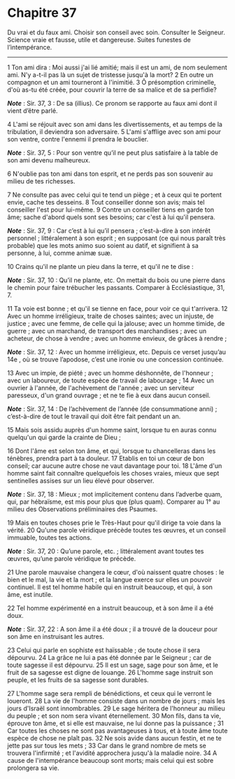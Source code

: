 # Chapitre 37

Du vrai et du faux ami.
Choisir son conseil avec soin.
Consulter le Seigneur.
Science vraie et fausse, utile et dangereuse.
Suites funestes de l’intempérance.

***

1 Ton ami dira : Moi aussi j'ai lié amitié; mais il est un ami, de nom seulement ami. N'y a-t-il pas là un sujet de tristesse jusqu'à la mort? 2 En outre un compagnon et un ami tourneront à l'inimitié. 3 Ô présomption criminelle, d'où as-tu été créée, pour couvrir la terre de sa malice et de sa perfidie?

***Note*** :  Sir. 37, 3 : De sa (illius). Ce pronom se rapporte au faux ami dont il vient d’être parlé.

4 L'ami se réjouit avec son ami dans les divertissements, et au temps de la tribulation, il deviendra son adversaire. 5 L'ami s'afflige avec son ami pour son ventre, contre l'ennemi il prendra le bouclier.

***Note*** :  Sir. 37, 5 : Pour son ventre qu’il ne peut plus satisfaire à la table de son ami devenu malheureux.

6 N'oublie pas ton ami dans ton esprit, et ne perds pas son souvenir au milieu de tes richesses.


7 Ne consulte pas avec celui qui te tend un piège ; et à ceux qui te portent envie, cache tes desseins. 8 Tout conseiller donne son avis; mais tel conseiller l'est pour lui-même. 9 Contre un conseiller tiens en garde ton âme; sache d'abord quels sont ses besoins; car c'est à lui qu'il pensera.

***Note*** :  Sir. 37, 9 : Car c’est à lui qu’il pensera ; c’est-à-dire à son intérêt personnel ; littéralement à son esprit ; en supposant (ce qui nous paraît très probable) que les mots animo suo soient au datif, et signifient à sa personne, à lui, comme animæ suæ.

10 Crains qu'il ne plante un pieu dans la terre, et qu'il ne te dise :

***Note*** :  Sir. 37, 10 : Qu’il ne plante, etc. On mettait du bois ou une pierre dans le chemin pour faire trébucher les passants. Comparer à Ecclésiastique, 31, 7.

11 Ta voie est bonne ; et qu'il se tienne en face, pour voir ce qui t'arrivera. 12 Avec un homme irréligieux, traite de choses saintes; avec un injuste, de justice ; avec une femme, de celle qui la jalouse; avec un homme timide, de guerre ; avec un marchand, de transport des marchandises ; avec un acheteur, de chose à vendre ; avec un homme envieux, de grâces à rendre ;

***Note*** :  Sir. 37, 12 : Avec un homme irréligieux, etc. Depuis ce verset jusqu’au 14e , où se trouve l’apodose, c’est une ironie ou une concession continuée.

13 Avec un impie, de piété ; avec un homme déshonnête, de l'honneur ; avec un laboureur, de toute espèce de travail de labourage ; 14 Avec un ouvrier à l'année, de l'achèvement de l'année ; avec un serviteur paresseux, d'un grand ouvrage ; et ne te fie à eux dans aucun conseil.

***Note*** :  Sir. 37, 14 : De l’achèvement de l’année (de consummatione anni) ; c’est-à-dire de tout le travail qui doit être fait pendant un an.

15 Mais sois assidu auprès d'un homme saint, lorsque tu en auras connu quelqu'un qui garde la crainte de Dieu ;


16 Dont l'âme est selon ton âme, et qui, lorsque tu chancelleras dans les ténèbres, prendra part à ta douleur. 17 Etablis en toi un cœur de bon conseil; car aucune autre chose ne vaut davantage pour toi. 18 L'âme d'un homme saint fait connaître quelquefois les choses vraies, mieux que sept sentinelles assises sur un lieu élevé pour observer.

***Note*** :  Sir. 37, 18 : Mieux ; mot implicitement contenu dans l’adverbe quam, qui, par hébraïsme, est mis pour plus que (plus quam). Comparer au 1° au milieu des Observations préliminaires des Psaumes.


19 Mais en toutes choses prie le Très-Haut pour qu'il dirige ta voie dans la vérité. 20 Qu'une parole véridique précède toutes tes œuvres, et un conseil immuable, toutes tes actions.

***Note*** :  Sir. 37, 20 : Qu’une parole, etc. ; littéralement avant toutes tes œuvres, qu’une parole véridique te précède.

21 Une parole mauvaise changera le cœur, d'où naissent quatre choses : le bien et le mal, la vie et la mort ; et la langue exerce sur elles un pouvoir continuel. Il est tel homme habile qui en instruit beaucoup, et qui, à son âme, est inutile.


22 Tel homme expérimenté en a instruit beaucoup, et à son âme il a été doux.

***Note*** :  Sir. 37, 22 : A son âme il a été doux ; il a trouvé de la douceur pour son âme en instruisant les autres.

23 Celui qui parle en sophiste est haïssable ; de toute chose il sera dépourvu. 24 La grâce ne lui a pas été donnée par le Seigneur ; car de toute sagesse il est dépourvu. 25 Il est un sage, sage pour son âme, et le fruit de sa sagesse est digne de louange. 26 L'homme sage instruit son peuple, et les fruits de sa sagesse sont durables.


27 L'homme sage sera rempli de bénédictions, et ceux qui le verront le loueront. 28 La vie de l'homme consiste dans un nombre de jours ; mais les jours d'Israël sont innombrables. 29 Le sage héritera de l'honneur au milieu du peuple ; et son nom sera vivant éternellement. 30 Mon fils, dans ta vie, éprouve ton âme, et si elle est mauvaise, ne lui donne pas la puissance ; 31 Car toutes les choses ne sont pas avantageuses à tous, et à toute âme toute espèce de chose ne plaît pas. 32 Ne sois avide dans aucun festin, et ne te jette pas sur tous les mets ; 33 Car dans le grand nombre de mets se trouvera l'infirmité ; et l'avidité approchera jusqu'à la maladie noire. 34 A cause de l'intempérance beaucoup sont morts; mais celui qui est sobre prolongera sa vie.

